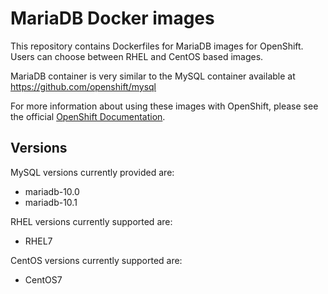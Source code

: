 MariaDB Docker images
=====================

This repository contains Dockerfiles for MariaDB images for OpenShift.
Users can choose between RHEL and CentOS based images.

MariaDB container is very similar to the MySQL container available at
https://github.com/openshift/mysql

For more information about using these images with OpenShift, please see the
official [OpenShift Documentation](https://docs.openshift.org/latest/using_images/db_images/mysql.html).


Versions
---------------
MySQL versions currently provided are:
* mariadb-10.0
* mariadb-10.1

RHEL versions currently supported are:
* RHEL7

CentOS versions currently supported are:
* CentOS7
